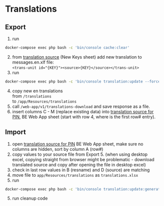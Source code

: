 # Translations

## Export
1. run
```bash
docker-compose exec php bash -c 'bin/console cache:clear'
```
2. from [translation source](https://clovekvtisni.sharepoint.com/:x:/r/sites/BMSWorkingGroup/_layouts/15/Doc.aspx?sourcedoc=%7Bf6214be4-7b4c-42a0-b7c9-55f50a628531%7D&action=edit&wdinitialsession=280bad1d-711d-420a-8a83-d2fe16f98237&wdrldsc=2&wdrldc=1&wdrldr=OnSaveAsWebMethodComplete&cid=eb23d864-716f-4a11-81cd-acf5d563a1ac)
   (New Keys sheet) add new translation to messages.en.xlf file:  
   `<trans-unit id="{KEY}"><source>{KEY}</source></trans-unit>`
3. run
```bash
docker-compose exec php bash -c 'bin/console translation:update --force en'
```
4. copy new en translations  
   from `/translations`  
   to `/app/Resources/translations`
5. call `/web-app/v1/translations-download` and save response as a file.
6. insert columns C - M (replace existing data) into [translation source for PIN](https://clovekvtisni.sharepoint.com/:x:/r/sites/BMSWorkingGroup/_layouts/15/Doc.aspx?sourcedoc=%7Bf6214be4-7b4c-42a0-b7c9-55f50a628531%7D&action=edit&wdinitialsession=280bad1d-711d-420a-8a83-d2fe16f98237&wdrldsc=2&wdrldc=1&wdrldr=OnSaveAsWebMethodComplete),
   BE Web App sheet (start with row 4, where is the first row# entry).

## Import
1. open [translation source for PIN](https://clovekvtisni.sharepoint.com/:x:/r/sites/BMSWorkingGroup/_layouts/15/Doc.aspx?sourcedoc=%7Bf6214be4-7b4c-42a0-b7c9-55f50a628531%7D&action=edit&wdinitialsession=280bad1d-711d-420a-8a83-d2fe16f98237&wdrldsc=2&wdrldc=1&wdrldr=OnSaveAsWebMethodComplete)
   BE Web App sheet, make sure no columns are hidden, sort by column A (row#)
2. copy values to your source file from Export 5. (when using desktop excel, copying straight from browser might be problematic - download translated source and copy after opening the file in desktop excel)
3. check in last row values in B (resname) and D (source) are matching
4. move file to `app/Resources/translations` as `translations.xlsx`
4. run
```bash
docker-compose exec php bash -c 'bin/console translation:update:generate'
```
5. run cleanup code